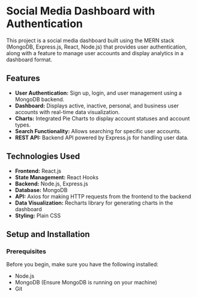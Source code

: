 # Social Media Dashboard with Authentication

This project is a social media dashboard built using the MERN stack (MongoDB, Express.js, React, Node.js) that provides user authentication, along with a feature to manage user accounts and display analytics in a dashboard format.

## Features
- **User Authentication:** Sign up, login, and user management using a MongoDB backend.
- **Dashboard:** Displays active, inactive, personal, and business user accounts with real-time data visualization.
- **Charts:** Integrated Pie Charts to display account statuses and account types.
- **Search Functionality:** Allows searching for specific user accounts.
- **REST API:** Backend API powered by Express.js for handling user data.

## Technologies Used
- **Frontend:** React.js
- **State Management:** React Hooks
- **Backend:** Node.js, Express.js
- **Database:** MongoDB
- **API:** Axios for making HTTP requests from the frontend to the backend
- **Data Visualization:** Recharts library for generating charts in the dashboard
- **Styling:** Plain CSS

## Setup and Installation

### Prerequisites
Before you begin, make sure you have the following installed:
- Node.js
- MongoDB (Ensure MongoDB is running on your machine)
- Git

